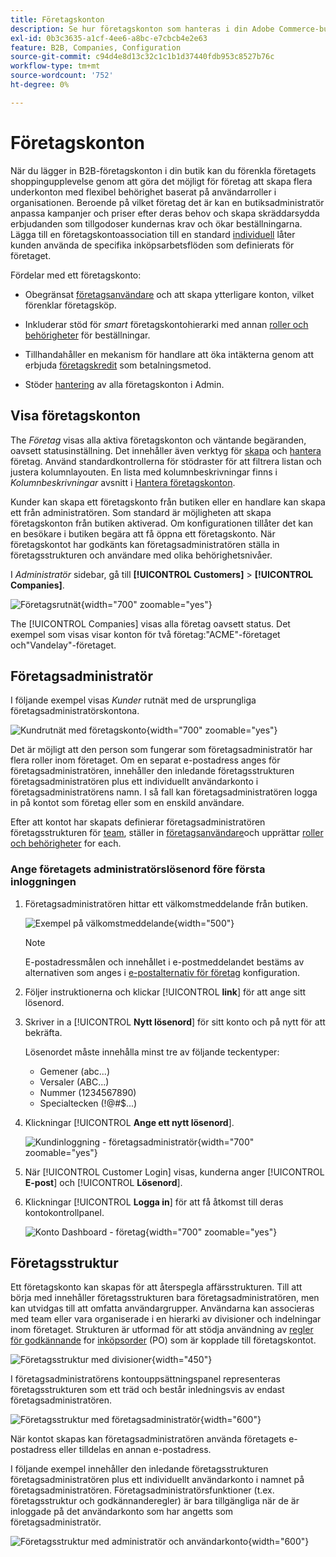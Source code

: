 ```yaml
---
title: Företagskonton
description: Se hur företagskonton som hanteras i din Adobe Commerce-butik gör det möjligt att gå med flera köpare som tillhör samma företag i ett enda företagskonto.
exl-id: 0b3c3635-a1cf-4ee6-a8bc-e7cbcb4e2e63
feature: B2B, Companies, Configuration
source-git-commit: c94d4e8d13c32c1c1b1d37440fdb953c8527b76c
workflow-type: tm+mt
source-wordcount: '752'
ht-degree: 0%

---
```


# Företagskonton

När du lägger in B2B-företagskonton i din butik kan du förenkla företagets shoppingupplevelse genom att göra det möjligt för företag att skapa flera underkonton med flexibel behörighet baserat på användarroller i organisationen. Beroende på vilket företag det är kan en butiksadministratör anpassa kampanjer och priser efter deras behov och skapa skräddarsydda erbjudanden som tillgodoser kundernas krav och ökar beställningarna. Lägga till en företagskontoassociation till en standard [individuell](../customers/account-create.md) låter kunden använda de specifika inköpsarbetsflöden som definierats för företaget.

Fördelar med ett företagskonto:

- Obegränsat [företagsanvändare](account-company-users.md) och att skapa ytterligare konton, vilket förenklar företagsköp.

- Inkluderar stöd för _smart_ företagskontohierarki med annan [roller och behörigheter](account-company-roles-permissions.md) för beställningar.

- Tillhandahåller en mekanism för handlare att öka intäkterna genom att erbjuda [företagskredit](credit-company.md) som betalningsmetod.

- Stöder [hantering](account-company-manage.md) av alla företagskonton i Admin.

## Visa företagskonton

The _Företag_ visas alla aktiva företagskonton och väntande begäranden, oavsett statusinställning. Det innehåller även verktyg för [skapa](account-company-create.md) och [hantera](account-company-manage.md) företag. Använd standardkontrollerna för stödraster för att filtrera listan och justera kolumnlayouten. En lista med kolumnbeskrivningar finns i _Kolumnbeskrivningar_ avsnitt i [Hantera företagskonton](account-company-manage.md).

Kunder kan skapa ett företagskonto från butiken eller en handlare kan skapa ett från administratören. Som standard är möjligheten att skapa företagskonton från butiken aktiverad. Om konfigurationen tillåter det kan en besökare i butiken begära att få öppna ett företagskonto. När företagskontot har godkänts kan företagsadministratören ställa in företagsstrukturen och användare med olika behörighetsnivåer.

I _Administratör_ sidebar, gå till **[!UICONTROL Customers]** > **[!UICONTROL Companies]**.

![Företagsrutnät](./assets/companies-grid.png){width="700" zoomable="yes"}

The [!UICONTROL Companies] visas alla företag oavsett status. Det exempel som visas visar konton för två företag:&quot;ACME&quot;-företaget och&quot;Vandelay&quot;-företaget.

## Företagsadministratör

I följande exempel visas _Kunder_ rutnät med de ursprungliga företagsadministratörskontona.

![Kundrutnät med företagskonto](./assets/company-admin-user-account.png){width="700" zoomable="yes"}

Det är möjligt att den person som fungerar som företagsadministratör har flera roller inom företaget. Om en separat e-postadress anges för företagsadministratören, innehåller den inledande företagsstrukturen företagsadministratören plus ett individuellt användarkonto i företagsadministratörens namn. I så fall kan företagsadministratören logga in på kontot som företag eller som en enskild användare.

Efter att kontot har skapats definierar företagsadministratören företagsstrukturen för [team](account-company-structure.md), ställer in [företagsanvändare](account-company-users.md)och upprättar [roller och behörigheter](account-company-roles-permissions.md) for each.

### Ange företagets administratörslösenord före första inloggningen

1. Företagsadministratören hittar ett välkomstmeddelande från butiken.

   ![Exempel på välkomstmeddelande](./assets/company-admin-welcome-email.png){width="500"}

   >[!NOTE]
   >
   >E-postadressmålen och innehållet i e-postmeddelandet bestäms av alternativen som anges i [e-postalternativ för företag](email-company-configuration.md) konfiguration.

1. Följer instruktionerna och klickar [!UICONTROL **link**] för att ange sitt lösenord.

1. Skriver in a [!UICONTROL **Nytt lösenord**] för sitt konto och på nytt för att bekräfta.

   Lösenordet måste innehålla minst tre av följande teckentyper:

   - Gemener (abc...)
   - Versaler (ABC...)
   - Nummer (1234567890)
   - Specialtecken (!@#$...)

1. Klickningar [!UICONTROL **Ange ett nytt lösenord**].

   ![Kundinloggning - företagsadministratör](./assets/company-admin-account-login.png){width="700" zoomable="yes"}

1. När [!UICONTROL Customer Login] visas, kunderna anger [!UICONTROL **E-post**] och [!UICONTROL **Lösenord**].

1. Klickningar [!UICONTROL **Logga in**] för att få åtkomst till deras kontokontrollpanel.

   ![Konto Dashboard - företag](./assets/account-dashboard-company.png){width="700" zoomable="yes"}

## Företagsstruktur

Ett företagskonto kan skapas för att återspegla affärsstrukturen. Till att börja med innehåller företagsstrukturen bara företagsadministratören, men kan utvidgas till att omfatta användargrupper. Användarna kan associeras med team eller vara organiserade i en hierarki av divisioner och indelningar inom företaget. Strukturen är utformad för att stödja användning av [regler för godkännande](account-dashboard-approval-rules.md) for [inköpsorder](purchase-order-flow.md) (PO) som är kopplade till företagskontot.

![Företagsstruktur med divisioner](./assets/company-structure-diagram.svg){width="450"}

I företagsadministratörens kontouppsättningspanel representeras företagsstrukturen som ett träd och består inledningsvis av endast företagsadministratören.

![Företagsstruktur med företagsadministratör](./assets/company-structure-tree-admin.png){width="600"}

När kontot skapas kan företagsadministratören använda företagets e-postadress eller tilldelas en annan e-postadress.

I följande exempel innehåller den inledande företagsstrukturen företagsadministratören plus ett individuellt användarkonto i namnet på företagsadministratören. Företagsadministratörsfunktioner (t.ex. företagsstruktur och godkännanderegler) är bara tillgängliga när de är inloggade på det användarkonto som har angetts som företagsadministratör.

![Företagsstruktur med administratör och användarkonto](./assets/company-structure-tree-admin-user.png){width="600"}
